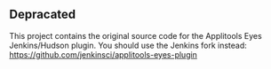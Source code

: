 ## Depracated

This project contains the original source code for the Applitools Eyes Jenkins/Hudson plugin. You should use the Jenkins fork instead: https://github.com/jenkinsci/applitools-eyes-plugin
